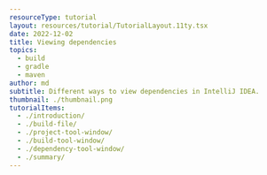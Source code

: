 ```yaml
---
resourceType: tutorial
layout: resources/tutorial/TutorialLayout.11ty.tsx
date: 2022-12-02
title: Viewing dependencies
topics:
  - build
  - gradle
  - maven
author: md
subtitle: Different ways to view dependencies in IntelliJ IDEA.
thumbnail: ./thumbnail.png
tutorialItems:
  - ./introduction/
  - ./build-file/
  - ./project-tool-window/
  - ./build-tool-window/
  - ./dependency-tool-window/
  - ./summary/
---
```

